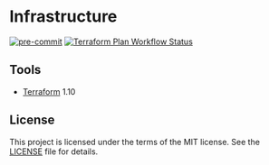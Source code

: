 # Infrastructure

[![pre-commit](https://img.shields.io/badge/pre--commit-enabled-brightgreen?logo=pre-commit&logoColor=white)](https://github.com/pre-commit/pre-commit)
[![Terraform Plan Workflow Status](https://github.com/nosborn/infrastructure/actions/workflows/terraform-plan.yml/badge.svg)](https://github.com/nosborn/infrastructure/actions/workflows/terraform-plan.yml)

## Tools

- [Terraform](https://terraform.io) 1.10

## License

This project is licensed under the terms of the MIT license.
See the [LICENSE](LICENSE) file for details.
